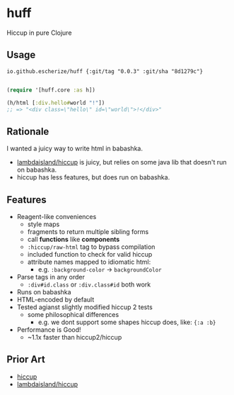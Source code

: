 # huff

Hiccup in pure Clojure

## Usage

`io.github.escherize/huff {:git/tag "0.0.3" :git/sha "8d1279c"}`

```clojure

(require '[huff.core :as h])

(h/html [:div.hello#world "!"])
;; => "<div class=\"hello\" id=\"world\">!</div>"
```

## Rationale

I wanted a juicy way to write html in babashka.

- [lambdaisland/hiccup](https://github.com/lambdaisland/hiccup) is juicy, but relies on some java lib that doesn't run on babashka.
- hiccup has less features, but does run on babashka.

## Features

- Reagent-like conveniences
  - style maps
  - fragments to return multiple sibling forms
  - call **functions** like **components**
   - `:hiccup/raw-html` tag to bypass compilation
  - included function to check for valid hiccup
  - attribute names mapped to idiomatic html:
    - e.g. `:background-color` -> `backgroundColor`
- Parse tags in any order
  - `:div#id.class` or `:div.class#id` both work
- Runs on babashka
- HTML-encoded by default
- Tested agianst slightly modified hiccup 2 tests
  - some philosophical differences
    - e.g. we dont support some shapes hiccup does, like: `{:a :b}`
- Performance is Good!
  - ~1.1x faster than hiccup2/hiccup

## Prior Art

- [hiccup](https://github.com/weavejester/hiccup)
- [lambdaisland/hiccup](https://github.com/lambdaisland/hiccup)
